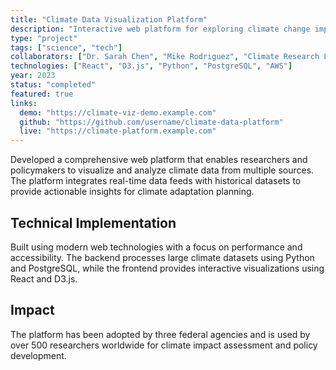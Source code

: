 ```yaml
---
title: "Climate Data Visualization Platform"
description: "Interactive web platform for exploring climate change impacts across different geographic regions and time scales"
type: "project"
tags: ["science", "tech"]
collaborators: ["Dr. Sarah Chen", "Mike Rodriguez", "Climate Research Lab Team"]
technologies: ["React", "D3.js", "Python", "PostgreSQL", "AWS"]
year: 2023
status: "completed"
featured: true
links:
  demo: "https://climate-viz-demo.example.com"
  github: "https://github.com/username/climate-data-platform"
  live: "https://climate-platform.example.com"
---
```


Developed a comprehensive web platform that enables researchers and policymakers to visualize and analyze climate data from multiple sources. The platform integrates real-time data feeds with historical datasets to provide actionable insights for climate adaptation planning.

## Technical Implementation

Built using modern web technologies with a focus on performance and accessibility. The backend processes large climate datasets using Python and PostgreSQL, while the frontend provides interactive visualizations using React and D3.js.

## Impact

The platform has been adopted by three federal agencies and is used by over 500 researchers worldwide for climate impact assessment and policy development.